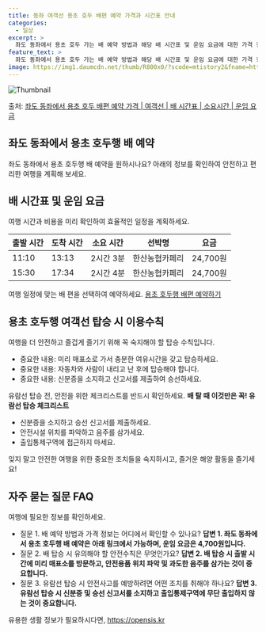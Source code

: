 ```yaml
---
title: 동좌 여객선 용초 호두 배편 예약 가격과 시간표 안내
categories:
  - 일상
excerpt: >
  좌도 동좌에서 용초 호두 가는 배 예약 방법과 해당 배 시간표 및 운임 요금에 대한 가격 정보를 안내 드리겠습니다. 안전하고 재밋는 용초 호두행 여행을 위해 아래 정보 참고하시기 바랍니다. 용초 호두행 배편 예약하기 👈 클릭좌도 동좌에서 용초 호두행 배 시간표출발 시간도착 시간소요 시간선박명요금11:1013:132시간 3분한산농협카페리24,700원15:3017:342시간 4분한산농협카페리24,700원용초 호두행 배편 예약하기 👈 클릭좌도 동좌에서 용초 호두행 여객선 탑승 시 이용수칙인원과 환경에 신중히 배려한 탑승 과정을 소개합니다. 중요한 내용 미리 매표소로 가서 충분한 여유시간을 갖고 탑승하세요. 자동차와 사람이 내리고 난 후에 탑승해야 합니다.좌도 동좌에서 용초 호두행 유람선 탑승 전, 꼭 알아두세..
feature_text: >
  좌도 동좌에서 용초 호두 가는 배 예약 방법과 해당 배 시간표 및 운임 요금에 대한 가격 정보를 안내 드리겠습니다. 안전하고 재밋는 용초 호두행 여행을 위해 아래 정보 참고하시기 바랍니다. 용초 호두행 배편 예약하기 👈 클릭좌도 동좌에서 용초 호두행 배 시간표출발 시간도착 시간소요 시간선박명요금11:1013:132시간 3분한산농협카페리24,700원15:3017:342시간 4분한산농협카페리24,700원용초 호두행 배편 예약하기 👈 클릭좌도 동좌에서 용초 호두행 여객선 탑승 시 이용수칙인원과 환경에 신중히 배려한 탑승 과정을 소개합니다. 중요한 내용 미리 매표소로 가서 충분한 여유시간을 갖고 탑승하세요. 자동차와 사람이 내리고 난 후에 탑승해야 합니다.좌도 동좌에서 용초 호두행 유람선 탑승 전, 꼭 알아두세..
image: https://img1.daumcdn.net/thumb/R800x0/?scode=mtistory2&fname=https%3A%2F%2Fblog.kakaocdn.net%2Fdn%2FbBCq82%2FbtsHDXlTzd2%2FKVih8l4ezy4DQnKKeLKhq1%2Fimg.webp
---
```


![Thumbnail](https://img1.daumcdn.net/thumb/R800x0/?scode=mtistory2&fname=https%3A%2F%2Fblog.kakaocdn.net%2Fdn%2FbBCq82%2FbtsHDXlTzd2%2FKVih8l4ezy4DQnKKeLKhq1%2Fimg.webp)

<p>출처: <a href="https://opensis.kr/entry/%EC%A2%8C%EB%8F%84-%EB%8F%99%EC%A2%8C%EC%97%90%EC%84%9C-%EC%9A%A9%EC%B4%88-%ED%98%B8%EB%91%90-%EB%B0%B0%ED%8E%B8-%EC%98%88%EC%95%BD-%EA%B0%80%EA%B2%A9-%EC%97%AC%EA%B0%9D%EC%84%A0-%EB%B0%B0-%EC%8B%9C%EA%B0%84%ED%91%9C-%EC%86%8C%EC%9A%94%EC%8B%9C%EA%B0%84-%EC%9A%B4%EC%9E%84-%EC%9A%94%EA%B8%88" rel="dofollow">좌도 동좌에서 용초 호두 배편 예약 가격 | 여객선 | 배 시간표 | 소요시간 | 운임 요금</a> </p>

## 좌도 동좌에서 용초 호두행 배 예약

좌도 동좌에서 용초 호두행 배 예약을 원하시나요? 아래의 정보를 확인하여 안전하고 편리한 여행을 계획해 보세요.

## 배 시간표 및 운임 요금

여행 시간과 비용을 미리 확인하여 효율적인 일정을 계획하세요.

**출발 시간** | **도착 시간** | **소요 시간** | **선박명** | **요금**  
---|---|---|---|---  
11:10 | 13:13 | 2시간 3분 | 한산농협카페리 | 24,700원  
15:30 | 17:34 | 2시간 4분 | 한산농협카페리 | 24,700원  
  
여행 일정에 맞는 배 편을 선택하여 예약하세요. [용초 호두행 배편 예약하기](https://opensis.kr/entry/%EC%A2%8C%EB%8F%84-%EB%8F%99%EC%A2%8C%EC%97%90%EC%84%9C-%EC%9A%A9%EC%B4%88-%ED%98%B8%EB%91%90-%EB%B0%B0%ED%8E%B8-%EC%98%88%EC%95%BD-%EA%B0%80%EA%B2%A9-%EC%97%AC%EA%B0%9D%EC%84%A0-%EB%B0%B0-%EC%8B%9C%EA%B0%84%ED%91%9C-%EC%86%8C%EC%9A%94%EC%8B%9C%EA%B0%84-%EC%9A%B4%EC%9E%84-%EC%9A%94%EA%B8%88)

## 용초 호두행 여객선 탑승 시 이용수칙

여행을 더 안전하고 즐겁게 즐기기 위해 꼭 숙지해야 할 탑승 수칙입니다.

  * 중요한 내용: 미리 매표소로 가서 충분한 여유시간을 갖고 탑승하세요.
  * 중요한 내용: 자동차와 사람이 내리고 난 후에 탑승해야 합니다.
  * 중요한 내용: 신분증을 소지하고 신고서를 제출하여 승선하세요.

유람선 탑승 전, 안전을 위한 체크리스트를 반드시 확인하세요. **배 탈 때 이것만은 꼭! 유람선 탑승 체크리스트**

  * 신분증을 소지하고 승선 신고서를 제출하세요.
  * 안전시설 위치를 파악하고 음주를 삼가세요.
  * 출입통제구역에 접근하지 마세요.

잊지 말고 안전한 여행을 위한 중요한 조치들을 숙지하시고, 즐거운 해양 활동을 즐기세요!

## 자주 묻는 질문 FAQ

여행에 필요한 정보를 확인하세요.

  * 질문 1. 배 예약 방법과 가격 정보는 어디에서 확인할 수 있나요? **답변 1. 좌도 동좌에서 용초 호두행 배 예약은 아래 링크에서 가능하며, 운임 요금은 4,700원입니다.**
  * 질문 2. 배 탑승 시 유의해야 할 안전수칙은 무엇인가요? **답변 2. 배 탑승 시 출발 시간에 미리 매표소를 방문하고, 안전용품 위치 파악 및 과도한 음주를 삼가는 것이 중요합니다.**
  * 질문 3. 유람선 탑승 시 안전사고를 예방하려면 어떤 조치를 취해야 하나요? **답변 3. 유람선 탑승 시 신분증 및 승선 신고서를 소지하고 출입통제구역에 무단 출입하지 않는 것이 중요합니다.**



 

유용한 생활 정보가 필요하시다면, <a href="https://opensis.kr" rel="dofollow">https://opensis.kr</a>


